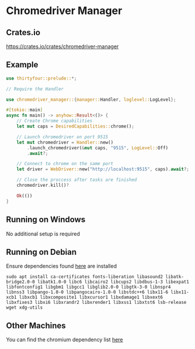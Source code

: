 # Chromedriver Manager

## Crates.io
https://crates.io/crates/chromedriver-manager

## Example
```rs
use thirtyfour::prelude::*;

// Require the Handler

use chromedriver_manager::{manager::Handler, loglevel::LogLevel};

#[tokio::main]
async fn main() -> anyhow::Result<()> {
    // Create Chrome capabilities
    let mut caps = DesiredCapabilities::chrome(); 

    // Launch chromedriver on port 9515 
    let mut chromedriver = Handler::new()
        .launch_chromedriver(&mut caps, "9515", LogLevel::Off)
        .await?;

    // Connect to chrome on the same port
    let driver = WebDriver::new("http://localhost:9515", caps).await?; 

    // Close the proccess after tasks are finished
    chromedriver.kill()?

    Ok(())
}
```

## Running on Windows
No additional setup is required

## Running on Debian
Ensure dependencies found [here](https://github.com/puppeteer/puppeteer/blob/main/docs/troubleshooting.md#chrome-doesnt-launch-on-linux) are installed
```
sudo apt install ca-certificates fonts-liberation libasound2 libatk-bridge2.0-0 libatk1.0-0 libc6 libcairo2 libcups2 libdbus-1-3 libexpat1 libfontconfig1 libgbm1 libgcc1 libglib2.0-0 libgtk-3-0 libnspr4 libnss3 libpango-1.0-0 libpangocairo-1.0-0 libstdc++6 libx11-6 libx11-xcb1 libxcb1 libxcomposite1 libxcursor1 libxdamage1 libxext6 libxfixes3 libxi6 libxrandr2 libxrender1 libxss1 libxtst6 lsb-release wget xdg-utils
```

## Other Machines
You can find the chromium dependency list [here](https://source.chromium.org/chromium/chromium/src/+/main:chrome/installer/linux/debian/dist_package_versions.json)